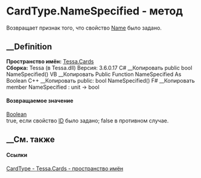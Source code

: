 # CardType.NameSpecified - метод
Возвращает признак того, что свойство [Name](P_Tessa_Cards_CardType_Name.htm)
было задано.
## __Definition
 **Пространство имён:** [Tessa.Cards](N_Tessa_Cards.htm)  
 **Сборка:** Tessa (в Tessa.dll) Версия: 3.6.0.17
C# __Копировать
     public bool NameSpecified()
VB __Копировать
     Public Function NameSpecified As Boolean
C++ __Копировать
     public:
    bool NameSpecified()
F# __Копировать
     member NameSpecified : unit -> bool 
#### Возвращаемое значение
[Boolean](https://learn.microsoft.com/dotnet/api/system.boolean)  
true, если свойство [ID](P_Tessa_Cards_CardType_ID.htm) было задано; false в
противном случае.
##  __См. также
#### Ссылки
[CardType - ](T_Tessa_Cards_CardType.htm)
[Tessa.Cards - пространство имён](N_Tessa_Cards.htm)
